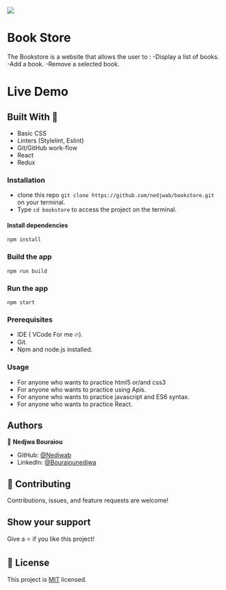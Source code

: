   ![](https://img.shields.io/badge/Microverse-blueviolet) 

# Book Store
The Bookstore is a website that allows the user to :
-Display a list of books.
-Add a book.
-Remove a selected book.

# Live Demo


## Built With 🔨
- Basic CSS 
- Linters (Stylelint, Eslint)
- Git/GitHub work-flow
- React
- Redux
 


### Installation 
- clone this repo  `git clone https://github.com/nedjwab/bookstore.git` on your terminal.
- Type `cd bookstore` to access the project on the terminal.

#### Install dependencies
```
npm install
```
### Build the app
```
npm run build
```
### Run the app

```
npm start
```

### Prerequisites

- IDE (  VCode For me 🔥).
- Git.
- Npm and node.js installed.


### Usage

- For anyone who wants to practice html5 or/and css3
- For anyone who wants to practice using Apis.
- For anyone who wants to practice javascript and ES6 syntax.
- For anyone who wants to practice React.


## Authors

👤 **Nedjwa Bouraiou**
 
- GitHub: [@Nedjwab](https://github.com/nedjwab)
- LinkedIn: [@Bouraiounedjwa](https://www.linkedin.com/feed/)


## 🤝 Contributing

Contributions, issues, and feature requests are welcome!

## Show your support

Give a ⭐️ if you like this project!

## 📝 License

This project is [MIT](./MIT.md) licensed.
 